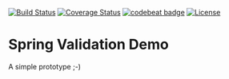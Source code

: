 [![Build Status](https://travis-ci.org/Magystius/spring-val-demo.svg?branch=master)](https://travis-ci.org/Magystius/spring-val-demo)
[![Coverage Status](https://coveralls.io/repos/github/Magystius/spring-val-demo/badge.svg?branch=master)](https://coveralls.io/github/Magystius/spring-val-demo?branch=master)
[![codebeat badge](https://codebeat.co/badges/95aead95-65be-4bc4-874c-3faf22c04fbb)](https://codebeat.co/projects/github-com-magystius-spring-val-demo-master)
[![License](https://img.shields.io/github/license/magystius/spring-val-demo.svg)](https://github.com/magystius/spring-val-demo/blob/master/LICENSE.md)

# Spring Validation Demo

A simple prototype ;-)